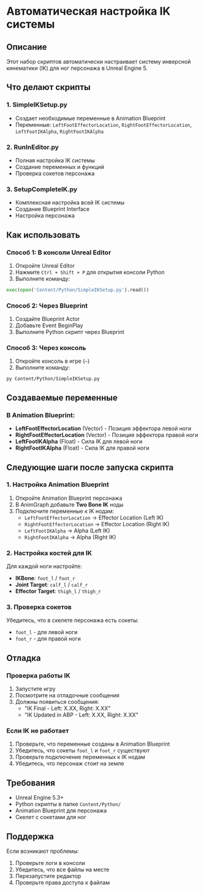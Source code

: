 # Автоматическая настройка IK системы

## Описание
Этот набор скриптов автоматически настраивает систему инверсной кинематики (IK) для ног персонажа в Unreal Engine 5.

## Что делают скрипты

### 1. SimpleIKSetup.py
- Создает необходимые переменные в Animation Blueprint
- Переменные: `LeftFootEffectorLocation`, `RightFootEffectorLocation`, `LeftFootIKAlpha`, `RightFootIKAlpha`

### 2. RunInEditor.py
- Полная настройка IK системы
- Создание переменных и функций
- Проверка сокетов персонажа

### 3. SetupCompleteIK.py
- Комплексная настройка всей IK системы
- Создание Blueprint Interface
- Настройка персонажа

## Как использовать

### Способ 1: В консоли Unreal Editor
1. Откройте Unreal Editor
2. Нажмите `Ctrl + Shift + P` для открытия консоли Python
3. Выполните команду:
```python
exec(open('Content/Python/SimpleIKSetup.py').read())
```

### Способ 2: Через Blueprint
1. Создайте Blueprint Actor
2. Добавьте Event BeginPlay
3. Выполните Python скрипт через Blueprint

### Способ 3: Через консоль
1. Откройте консоль в игре (`~`)
2. Выполните команду:
```
py Content/Python/SimpleIKSetup.py
```

## Создаваемые переменные

### В Animation Blueprint:
- **LeftFootEffectorLocation** (Vector) - Позиция эффектора левой ноги
- **RightFootEffectorLocation** (Vector) - Позиция эффектора правой ноги  
- **LeftFootIKAlpha** (Float) - Сила IK для левой ноги
- **RightFootIKAlpha** (Float) - Сила IK для правой ноги

## Следующие шаги после запуска скрипта

### 1. Настройка Animation Blueprint
1. Откройте Animation Blueprint персонажа
2. В AnimGraph добавьте **Two Bone IK** ноды
3. Подключите переменные к IK нодам:
   - `LeftFootEffectorLocation` → Effector Location (Left IK)
   - `RightFootEffectorLocation` → Effector Location (Right IK)
   - `LeftFootIKAlpha` → Alpha (Left IK)
   - `RightFootIKAlpha` → Alpha (Right IK)

### 2. Настройка костей для IK
Для каждой ноги настройте:
- **IKBone**: `foot_l` / `foot_r`
- **Joint Target**: `calf_l` / `calf_r` 
- **Effector Target**: `thigh_l` / `thigh_r`

### 3. Проверка сокетов
Убедитесь, что в скелете персонажа есть сокеты:
- `foot_l` - для левой ноги
- `foot_r` - для правой ноги

## Отладка

### Проверка работы IK
1. Запустите игру
2. Посмотрите на отладочные сообщения
3. Должны появиться сообщения:
   - "IK Final - Left: X.XX, Right: X.XX"
   - "IK Updated in ABP - Left: X.XX, Right: X.XX"

### Если IK не работает
1. Проверьте, что переменные созданы в Animation Blueprint
2. Убедитесь, что сокеты `foot_l` и `foot_r` существуют
3. Проверьте подключение переменных к IK нодам
4. Убедитесь, что персонаж стоит на земле

## Требования
- Unreal Engine 5.3+
- Python скрипты в папке `Content/Python/`
- Animation Blueprint для персонажа
- Скелет с сокетами для ног

## Поддержка
Если возникают проблемы:
1. Проверьте логи в консоли
2. Убедитесь, что все файлы на месте
3. Перезапустите редактор
4. Проверьте права доступа к файлам
